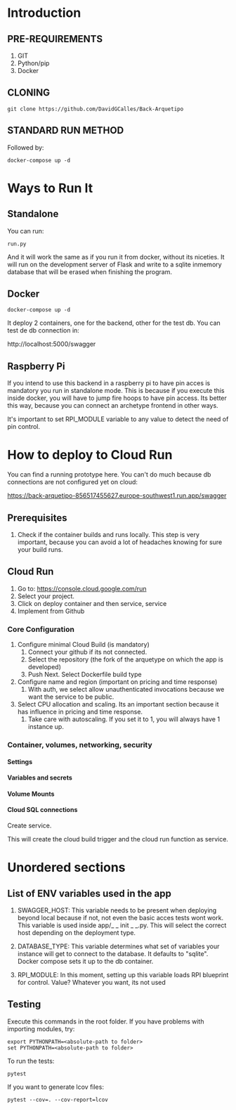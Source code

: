 # Introduction

## PRE-REQUIREMENTS
1. GIT
2. Python/pip
3. Docker

## CLONING

    git clone https://github.com/DavidGCalles/Back-Arquetipo

## STANDARD RUN METHOD
Followed by:

    docker-compose up -d

# Ways to Run It

## Standalone
You can run:

    run.py

And it will work the same as if you run it from docker, without its niceties. It will run on the development server of Flask and write to a sqlite inmemory database that will be erased when finishing the program.

## Docker
    docker-compose up -d
    
It deploy 2 containers, one for the backend, other for the test db. You can test de db connection in:

   http://localhost:5000/swagger

## Raspberry Pi
If you intend to use this backend in a raspberry pi to have pin acces is mandatory you run in standalone mode. This is because if you execute this inside docker, you will have to jump fire hoops to have pin access. Its better this way, because you can connect an archetype frontend in other ways.

It's important to set RPI_MODULE variable to any value to detect the need of pin control.


# How to deploy to Cloud Run

You can find a running prototype here. You can't do much because db connections are not configured yet on cloud:

https://back-arquetipo-856517455627.europe-southwest1.run.app/swagger

## Prerequisites
1. Check if the container builds and runs locally. This step is very important, because you can avoid a lot of headaches knowing for sure your build runs.

## Cloud Run

1. Go to: https://console.cloud.google.com/run
1. Select your project.
1. Click on deploy container and then service, service
1. Implement from Github

### Core Configuration
1. Configure minimal Cloud Build (is mandatory)
    1. Connect your github if its not connected.
    1. Select the repository (the fork of the arquetype on which the app is developed)
    1. Push Next. Select Dockerfile build type
1. Configure name and region (important on pricing and time response)
    1. With auth, we select allow unauthenticated invocations because we want the service to be public.
1. Select CPU allocation and scaling. Its an important section because it has influence in pricing and time response.
    1. Take care with autoscaling. If you set it to 1, you will always have 1 instance up.

### Container, volumes, networking, security

#### Settings

#### Variables and secrets

#### Volume Mounts

#### Cloud SQL connections

Create service.

This will create the cloud build trigger and the cloud run function as service.


# Unordered sections

## List of ENV variables used in the app
1. SWAGGER_HOST: This variable needs to be present when deploying beyond local because if not, not even the basic acces tests wont work. This variable is used inside app/_ _ init _ _.py. This will select the correct host depending on the deployment type.

2. DATABASE_TYPE: This variable determines what set of variables your instance will get to connect to the database. It defaults to "sqlite". Docker compose sets it up to the db container.

3. RPI_MODULE: In this moment, setting up this variable loads RPI blueprint for control. Value? Whatever you want, its not used

## Testing
Execute this commands in the root folder.
If you have problems with importing modules, try:

    export PYTHONPATH=<absolute-path to folder>
    set PYTHONPATH=<absolute-path to folder>

To run the tests:

    pytest

If you want to generate lcov files:

    pytest --cov=. --cov-report=lcov